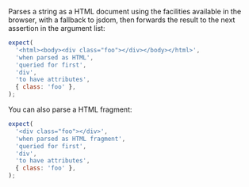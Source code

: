 Parses a string as a HTML document using the facilities available in the browser, with a fallback to jsdom, then forwards the result to the next assertion in the argument list:

```js
expect(
  '<html><body><div class="foo"></div></body></html>',
  'when parsed as HTML',
  'queried for first',
  'div',
  'to have attributes',
  { class: 'foo' },
);
```

You can also parse a HTML fragment:

```js
expect(
  '<div class="foo"></div>',
  'when parsed as HTML fragment',
  'queried for first',
  'div',
  'to have attributes',
  { class: 'foo' },
);
```
